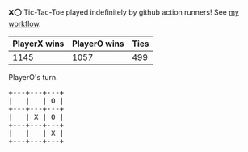 :x::o: Tic-Tac-Toe played indefinitely by github action runners! See [my workflow](.github/workflows/play.yaml).

|PlayerX wins|PlayerO wins|Ties|
|-|-|-|
|1145|1057|499|

PlayerO's turn.

<pre>
+---+---+---+
|   |   | O |
+---+---+---+
|   | X | O |
+---+---+---+
|   |   | X |
+---+---+---+
</pre>